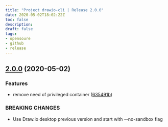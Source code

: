 ```yaml
---
title: "Project drawio-cli | Release 2.0.0"
date: 2020-05-02T18:02:22Z
toc: false
description: 
draft: false
tags:
- opensoure
- github
- release
---
```

## [2.0.0](http://github.com/rlespinasse/drawio-cli/compare/1.0.0...2.0.0) (2020-05-02)


### Features

* remove need of privileged container ([635491b](http://github.com/rlespinasse/drawio-cli/commit/635491b13fb3a01e2b20f7d185a244e3ce6efa16))


### BREAKING CHANGES

* Use Draw.io desktop previous version
and start with --no-sandbox flag



